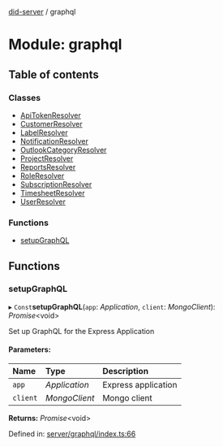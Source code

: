 [did-server](../README.md) / graphql

# Module: graphql

## Table of contents

### Classes

- [ApiTokenResolver](../classes/graphql.apitokenresolver.md)
- [CustomerResolver](../classes/graphql.customerresolver.md)
- [LabelResolver](../classes/graphql.labelresolver.md)
- [NotificationResolver](../classes/graphql.notificationresolver.md)
- [OutlookCategoryResolver](../classes/graphql.outlookcategoryresolver.md)
- [ProjectResolver](../classes/graphql.projectresolver.md)
- [ReportsResolver](../classes/graphql.reportsresolver.md)
- [RoleResolver](../classes/graphql.roleresolver.md)
- [SubscriptionResolver](../classes/graphql.subscriptionresolver.md)
- [TimesheetResolver](../classes/graphql.timesheetresolver.md)
- [UserResolver](../classes/graphql.userresolver.md)

### Functions

- [setupGraphQL](graphql.md#setupgraphql)

## Functions

### setupGraphQL

▸ `Const`**setupGraphQL**(`app`: *Application*, `client`: *MongoClient*): *Promise*<void\>

Set up GraphQL for the Express Application

#### Parameters:

Name | Type | Description |
:------ | :------ | :------ |
`app` | *Application* | Express application   |
`client` | *MongoClient* | Mongo client    |

**Returns:** *Promise*<void\>

Defined in: [server/graphql/index.ts:66](https://github.com/Puzzlepart/did/blob/553eb42d/server/graphql/index.ts#L66)
